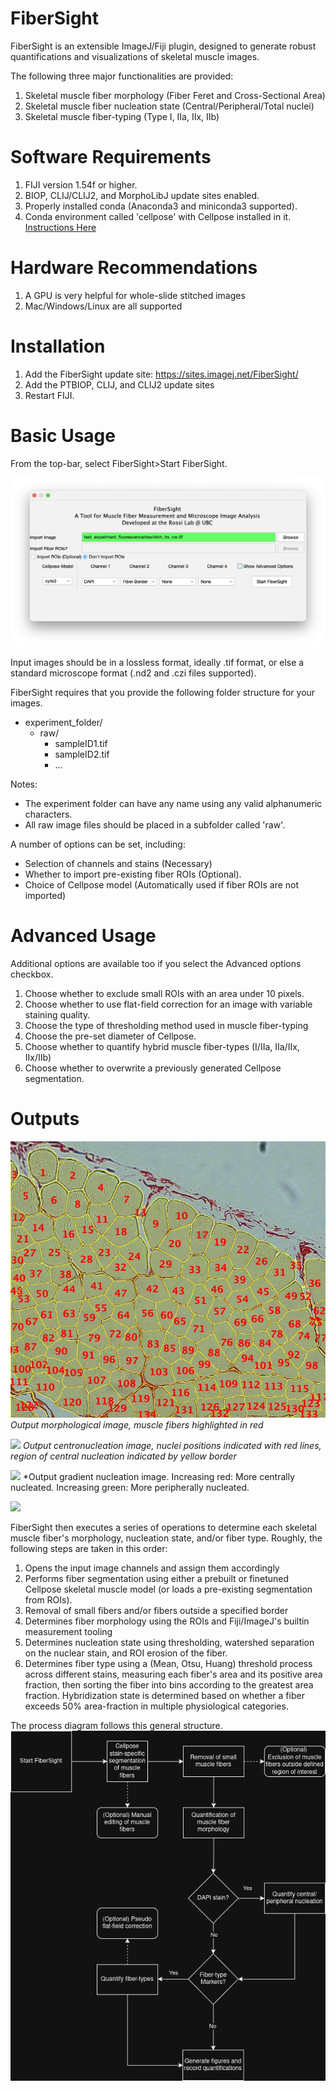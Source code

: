 # FiberSight #
FiberSight is an extensible ImageJ/Fiji plugin, designed to generate robust quantifications and visualizations of skeletal muscle images.

The following three major functionalities are provided:
1) Skeletal muscle fiber morphology (Fiber Feret and Cross-Sectional Area)
2) Skeletal muscle fiber nucleation state (Central/Peripheral/Total nuclei)
3) Skeletal muscle fiber-typing (Type I, IIa, IIx, IIb)

# Software Requirements #
1) FIJI version 1.54f or higher.
2) BIOP, CLIJ/CLIJ2, and MorphoLibJ update sites enabled.
3) Properly installed conda (Anaconda3 and miniconda3 supported). 
4) Conda environment called 'cellpose' with Cellpose installed in it. [Instructions Here](https://github.com/BIOP/ijl-utilities-wrappers?tab=readme-ov-file#ia2-conda-installation)

# Hardware Recommendations #
1) A GPU is very helpful for whole-slide stitched images
2) Mac/Windows/Linux are all supported

# Installation #
1) Add the FiberSight update site: https://sites.imagej.net/FiberSight/
2) Add the PTBIOP, CLIJ, and CLIJ2 update sites
3) Restart FIJI.

# Basic Usage #
From the top-bar, select FiberSight\>Start FiberSight.

![](assets/images/FiberSight_Launcher.png)

Input images should be in a lossless format, ideally .tif format, or else a standard microscope format (.nd2 and .czi files supported).

FiberSight requires that you provide the following folder structure for your images.
- experiment\_folder/
  - raw/
    - sampleID1.tif
    - sampleID2.tif
    - ...

Notes:
- The experiment folder can have any name using any valid alphanumeric characters.
- All raw image files should be placed in a subfolder called 'raw'.

A number of options can be set, including:
- Selection of channels and stains (Necessary)
- Whether to import pre-existing fiber ROIs (Optional).
- Choice of Cellpose model (Automatically used if fiber ROIs are not imported)

# Advanced Usage #
Additional options are available too if you select the Advanced options checkbox.
1) Choose whether to exclude small ROIs with an area under 10 pixels.
2) Choose whether to use flat-field correction for an image with variable staining quality.
3) Choose the type of thresholding method used in muscle fiber-typing
4) Choose the pre-set diameter of Cellpose.
5) Choose whether to quantify hybrid muscle fiber-types (I/IIa, IIa/IIx, IIx/IIb)
6) Choose whether to overwrite a previously generated Cellpose segmentation.

# Outputs #
![](assets/images/PSR_Morphology.jpeg)
*Output morphological image, muscle fibers highlighted in red*

![](assets/images/DAPI_Centronucleation.jpeg)
*Output centronucleation image, nuclei positions indicated with red lines, region of central nucleation indicated by yellow border*

![](assets/images/DAPI_Gradient_Nucleation.jpeg)
*Output gradient nucleation image. Increasing red: More centrally nucleated. Increasing green: More peripherally nucleated. 

![](assets/images/Fiber_Typing.jpeg)

FiberSight then executes a series of operations to determine each skeletal muscle fiber's morphology, nucleation state, and/or fiber type. Roughly, the following steps are taken in this order:
1) Opens the input image channels and assign them accordingly
2) Performs fiber segmentation using either a prebuilt or finetuned Cellpose skeletal muscle model (or loads a pre-existing segmentation from ROIs).
3) Removal of small fibers and/or fibers outside a specified border
4) Determines fiber morphology using the ROIs and Fiji/ImageJ's builtin measurement tooling
5) Determines nucleation state using thresholding, watershed separation on the nuclear stain, and ROI erosion of the fiber.
6) Determines fiber type using a (Mean, Otsu, Huang) threshold process across different stains, measuring each fiber's area and its positive area fraction, then sorting the fiber into bins according to the greatest area fraction. Hybridization state is determined based on whether a fiber exceeds 50% area-fraction in multiple physiological categories.

The process diagram follows this general structure.
![](assets/images/FiberSight_Process_Diagram.drawio.png)
